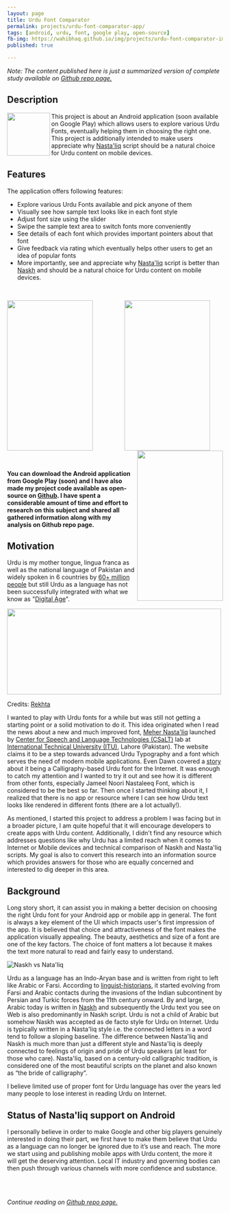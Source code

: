 ```yaml
---
layout: page  
title: Urdu Font Comparator
permalink: projects/urdu-font-comparator-app/
tags: [android, urdu, font, google play, open-source]  
fb-img: https://wahibhaq.github.io/img/projects/urdu-font-comparator-img.png
published: true

---
```



*Note: The content published here is just a summarized version of complete study available on [Github repo page.](https://github.com/wahibhaq/urdu-font-comparator-app)*


## Description


<img src="https://wahibhaq.github.io/img/projects/urdu-font-comparator-img.png" width="100" height="100" align="left"> 


This project is about an Android application (soon available on Google Play) which allows users to explore various Urdu Fonts, eventually helping them in choosing the right one. This project is additionally intended to make users appreciate why [Nasta'liq](https://en.wikipedia.org/wiki/Nasta%CA%BFl%C4%ABq_script) script should be a natural choice for Urdu content on mobile devices.



## Features

The application offers following features: 

* Explore various Urdu Fonts available and pick anyone of them
* Visually see how sample text looks like in each font style
* Adjust font size using the slider 
* Swipe the sample text area to switch fonts more conveniently
* See details of each font which provides important pointers about that font
* Give feedback via rating which eventually helps other users to get an idea of popular fonts
* More importantly, see and appreciate why [Nasta'liq](https://en.wikipedia.org/wiki/Nasta%CA%BFl%C4%ABq_script) script is better than [Naskh](https://en.wikipedia.org/wiki/Naskh_(script)) and should be a natural choice for Urdu content on mobile devices. 

<br>

<img src="https://wahibhaq.github.io/img/projects/urdu-app-screenshot-home.png" width="200" height="350" align="left"> &nbsp; &nbsp; &nbsp; &nbsp; &nbsp; &nbsp; &nbsp; &nbsp; &nbsp; 
<img src="https://wahibhaq.github.io/img/projects/urdu-app-screenshot-picker.png" width="200" height="350" align="middle"> 
<img src="https://wahibhaq.github.io/img/projects/urdu-app-screenshot-font-info.png" width="200" height="350" align="right">

<br>

**You can download the Android application from Google Play (soon) and I have also made my project code available as open-source on [Github](https://github.com/wahibhaq/urdu-font-comparator-app). I have spent a considerable amount of time and effort to research on this subject and shared all gathered information along with my analysis on Github repo page.**


## Motivation

Urdu is my mother tongue, lingua franca as well as the national language of Pakistan and widely spoken in 6 countries by [60+ million people](http://mentalfloss.com/article/64594/proportional-map-worlds-largest-languages) but still Urdu as a language has not been successfully integrated with what we know as "[Digital Age](https://en.wikipedia.org/wiki/Information_Age)". 

<img src="https://i.imgur.com/9nw5ttS.png" width="500" height="200" align="middle">

Credits: [Rekhta](https://rekhta.org/couplets/saliiqe-se-havaaon-men-jo-khushbuu-ghol-sakte-hain-unknown-couplets?lang=ur)

I wanted to play with Urdu fonts for a while but was still not getting a starting point or a solid motivation to do it. This idea originated when I read the news about a new and much improved font, [Meher Nasta'liq](http://csalt.itu.edu.pk/urdufont/) launched by [Center for Speech and Language Technologies (CSaLT)](http://csalt.itu.edu.pk/) lab at [International Technical University (ITU)](http://itu.edu.pk/), Lahore (Pakistan). The website claims it to be a step towards advanced Urdu Typography and a font which serves the need of modern mobile applications. Even Dawn covered a [story](https://www.dawn.com/news/1313737) about it being a Calligraphy-based Urdu font for the Internet. It was enough to catch my attention and I wanted to try it out and see how it is different from other fonts, especially Jameel Noori Nastaleeq Font, which is considered to be the best so far. Then once I started thinking about it, I realized that there is no app or resource where I can see how Urdu text looks like rendered in different fonts (there are a lot actually!).

As mentioned, I started this project to address a problem I was facing but in a broader picture, I am quite hopeful that it will encourage developers to create apps with Urdu content. Additionally, I didn't find any resource which addresses questions like why Urdu has a limited reach when it comes to Internet or Mobile devices and technical comparison of Naskh and Nasta'liq scripts. My goal is also to convert this research into an information source which provides answers for those who are equally concerned and interested to dig deeper in this area.


## Background

Long story short, it can assist you in making a better decision on choosing the right Urdu font for your Android app or mobile app in general. The font is always a key element of the UI which impacts user's first impression of the app. It is believed that choice and attractiveness of the font makes the application visually appealing. The beauty, aesthetics and size of a font are one of the key factors. The choice of font matters a lot because it makes the text more natural to read and fairly easy to understand.

![Naskh vs Nata'liq](https://cdn-images-1.medium.com/max/1600/0*9Cxd8PX0UX1WiU8b.jpeg)

Urdu as a language has an Indo-Aryan base and is written from right to left like Arabic or Farsi. According to [linguist-historians](https://www.wdl.org/en/item/9700/), it started evolving from Farsi and Arabic contacts during the invasions of the Indian subcontinent by Persian and Turkic forces from the 11th century onward.
By and large, Arabic today is written in [Naskh](https://en.wikipedia.org/wiki/Naskh_(script)) and subsequently the Urdu text you see on Web is also predominantly in Naskh script. Urdu is not a child of Arabic but somehow Naskh was accepted as de facto style for Urdu on Internet. Urdu is typically written in a Nasta'liq style i.e. the connected letters in a word tend to follow a sloping baseline. The difference between Nasta'liq and Naskh is much more than just a different style and Nasta'liq is deeply connected to feelings of origin and pride of Urdu speakers (at least for those who care). Nasta'liq, based on a century-old calligraphic tradition, is considered one of the most beautiful scripts on the planet and also known as “the bride of calligraphy”. 

I believe limited use of proper font for Urdu language has over the years led many people to lose interest in reading Urdu on Internet. 

## Status of Nasta'liq support on Android


I personally believe in order to make Google and other big players genuinely interested in doing their part, we first have to make them believe that Urdu as a language can no longer be ignored due to it’s use and reach. The more we start using and publishing mobile apps with Urdu content, the more it will get the deserving attention. Local IT industry and governing bodies can then push through various channels with more confidence and substance. 

<br><br>

*Continue reading on [Github repo page.](https://github.com/wahibhaq/urdu-font-comparator-app)*

